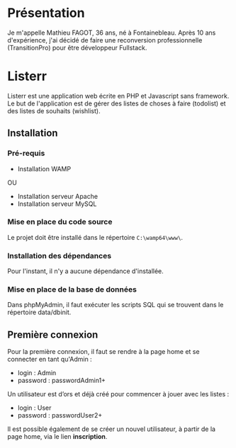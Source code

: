 # Présentation

Je m'appelle Mathieu FAGOT, 36 ans, né à Fontainebleau.
Après 10 ans d'expérience, j'ai décidé de faire une reconversion professionnelle (TransitionPro) pour être développeur Fullstack.

# Listerr

Listerr est une application web écrite en PHP et Javascript sans framework.
Le but de l'application est de gérer des listes de choses à faire (todolist) et des listes de souhaits (wishlist).

## Installation

### Pré-requis

- Installation WAMP

OU

- Installation serveur Apache
- Installation serveur MySQL

### Mise en place du code source

Le projet doit être installé dans le répertoire `C:\wamp64\www\`.

### Installation des dépendances

Pour l'instant, il n'y a aucune dépendance d'installée.

### Mise en place de la base de données

Dans phpMyAdmin, il faut exécuter les scripts SQL qui se trouvent dans le répertoire data/dbinit.

## Première connexion

Pour la première connexion, il faut se rendre à la page home et se connecter en tant qu'Admin :
- login : Admin
- password : passwordAdmin1+

Un utilisateur est d’ors et déjà créé pour commencer à jouer avec les listes :
- login : User
- password : passwordUser2+

Il est possible également de se créer un nouvel utilisateur, à partir de la page home, via le lien **inscription**.
